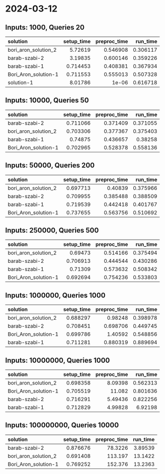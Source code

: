 # 2024-03-12

## Inputs: 1000, Queries 20

| solution             |   setup_time |   preproc_time |   run_time |
|:---------------------|-------------:|---------------:|-----------:|
| bori_aron_solution_2 |     5.72619  |       0.546908 |   0.306117 |
| barab-szabi-2        |     3.19835  |       0.600146 |   0.359226 |
| barab-szabi-1        |     0.714453 |       0.408381 |   0.367934 |
| Bori_Aron_solution-1 |     0.711553 |       0.555013 |   0.507328 |
| solution-1           |     8.01786  |       1e-06    |   0.616718 |

## Inputs: 10000, Queries 50

| solution             |   setup_time |   preproc_time |   run_time |
|:---------------------|-------------:|---------------:|-----------:|
| barab-szabi-2        |     0.711066 |       0.371409 |   0.371055 |
| bori_aron_solution_2 |     0.703306 |       0.377367 |   0.375403 |
| barab-szabi-1        |     0.74875  |       0.436657 |   0.38258  |
| Bori_Aron_solution-1 |     0.702965 |       0.528378 |   0.558136 |

## Inputs: 50000, Queries 200

| solution             |   setup_time |   preproc_time |   run_time |
|:---------------------|-------------:|---------------:|-----------:|
| bori_aron_solution_2 |     0.697713 |       0.40839  |   0.375966 |
| barab-szabi-2        |     0.709955 |       0.385488 |   0.388509 |
| barab-szabi-1        |     0.719539 |       0.442418 |   0.401767 |
| Bori_Aron_solution-1 |     0.737655 |       0.563756 |   0.510692 |

## Inputs: 250000, Queries 500

| solution             |   setup_time |   preproc_time |   run_time |
|:---------------------|-------------:|---------------:|-----------:|
| bori_aron_solution_2 |     0.69473  |       0.514166 |   0.375494 |
| barab-szabi-2        |     0.706913 |       0.444544 |   0.430286 |
| barab-szabi-1        |     0.71309  |       0.573632 |   0.508342 |
| Bori_Aron_solution-1 |     0.692694 |       0.754236 |   0.533803 |

## Inputs: 1000000, Queries 1000

| solution             |   setup_time |   preproc_time |   run_time |
|:---------------------|-------------:|---------------:|-----------:|
| bori_aron_solution_2 |     0.688297 |       0.98248  |   0.398978 |
| barab-szabi-2        |     0.708451 |       0.698706 |   0.449745 |
| Bori_Aron_solution-1 |     0.699786 |       1.40592  |   0.548856 |
| barab-szabi-1        |     0.711281 |       0.880319 |   0.889694 |

## Inputs: 10000000, Queries 1000

| solution             |   setup_time |   preproc_time |   run_time |
|:---------------------|-------------:|---------------:|-----------:|
| bori_aron_solution_2 |     0.698358 |        8.09398 |   0.562313 |
| Bori_Aron_solution-1 |     0.705519 |       11.082   |   0.801636 |
| barab-szabi-2        |     0.716291 |        5.49436 |   0.822256 |
| barab-szabi-1        |     0.712829 |        4.99828 |   6.92198  |

## Inputs: 100000000, Queries 10000

| solution             |   setup_time |   preproc_time |   run_time |
|:---------------------|-------------:|---------------:|-----------:|
| barab-szabi-2        |     0.876676 |        78.3226 |    3.89539 |
| bori_aron_solution_2 |     0.691408 |       113.197  |   13.1422  |
| Bori_Aron_solution-1 |     0.769252 |       152.376  |   13.2363  |